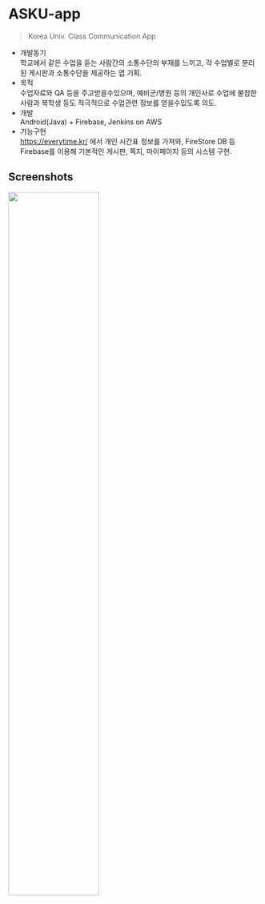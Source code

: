 # ASKU-app
> Korea Univ. Class Communication App


- 개발동기  
학교에서 같은 수업을 듣는 사람간의 소통수단의 부재를 느끼고, 각 수업별로 분리된 게시판과 소통수단을 제공하는 앱 기획.
- 목적  
수업자료와 QA 등을 주고받을수있으며, 예비군/병원 등의 개인사로 수업에 불참한 사람과 복학생 등도 적극적으로 수업관련 정보를 얻을수있도록 의도.
- 개발  
Android(Java) + Firebase, Jenkins on AWS
- 기능구현  
https://everytime.kr/ 에서 개인 시간표 정보를 가져와, FireStore DB 등 Firebase를 이용해 기본적인 게시판, 쪽지, 마이페이지 등의 시스템 구현.


## Screenshots
<img src="https://user-images.githubusercontent.com/38856352/52834657-39d09500-3126-11e9-9a4d-c7a059326370.png" width="60%" height="60%">
